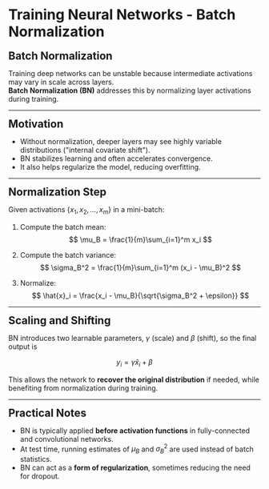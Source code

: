 # Training Neural Networks - Batch Normalization

**<span style="font-size:1.5em;">Batch Normalization</span>**

Training deep networks can be unstable because intermediate activations may vary in scale across layers.  
**Batch Normalization (BN)** addresses this by normalizing layer activations during training.

---

**<span style="font-size:1.5em;">Motivation</span>**

- Without normalization, deeper layers may see highly variable distributions ("internal covariate shift").  
- BN stabilizes learning and often accelerates convergence.  
- It also helps regularize the model, reducing overfitting.

---

**<span style="font-size:1.5em;">Normalization Step</span>**

Given activations $\{x_1, x_2, \ldots, x_m\}$ in a mini-batch:

1. Compute the batch mean:
   $$
   \mu_B = \frac{1}{m}\sum_{i=1}^m x_i
   $$

2. Compute the batch variance:
   $$
   \sigma_B^2 = \frac{1}{m}\sum_{i=1}^m (x_i - \mu_B)^2
   $$

3. Normalize:
   $$
   \hat{x}_i = \frac{x_i - \mu_B}{\sqrt{\sigma_B^2 + \epsilon}}
   $$

---

**<span style="font-size:1.5em;">Scaling and Shifting</span>**

BN introduces two learnable parameters, $\gamma$ (scale) and $\beta$ (shift), so the final output is

$$
y_i = \gamma \hat{x}_i + \beta
$$

This allows the network to **recover the original distribution** if needed, while benefiting from normalization during training.

---

**<span style="font-size:1.5em;">Practical Notes</span>**

- BN is typically applied **before activation functions** in fully-connected and convolutional networks.  
- At test time, running estimates of $\mu_B$ and $\sigma_B^2$ are used instead of batch statistics.  
- BN can act as a **form of regularization**, sometimes reducing the need for dropout.  

